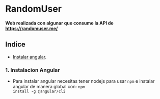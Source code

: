 # RandomUser
 
**Web realizada con algunar que consume la API de https://randomuser.me/**

## Indice
- [Instalar angular](#1-instalacion-angular).

### 1. Instalacion Angular
 - Para instalar angular necesitas tener nodejs para usar `npm` e instalar angular de manera global con:
 <code>npm install -g @angular/cli<code>
